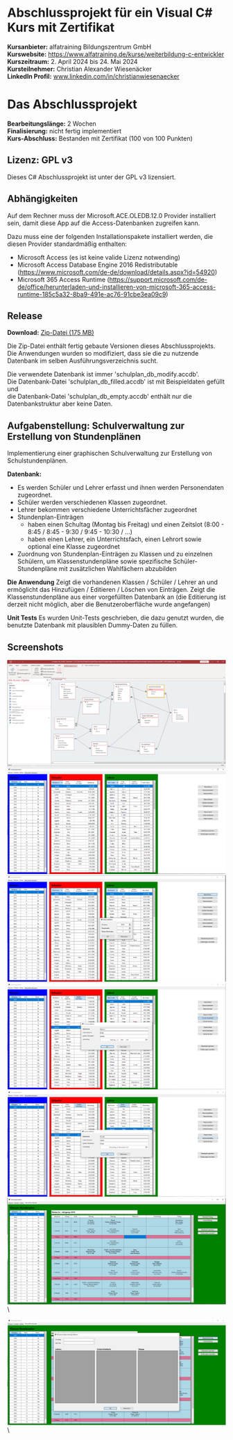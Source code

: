 # Abschlussprojekt für ein Visual C# Kurs mit Zertifikat

**Kursanbieter:** alfatraining Bildungszentrum GmbH\
**Kurswebsite:** https://www.alfatraining.de/kurse/weiterbildung-c-entwickler \
**Kurszeitraum:** 2. April 2024 bis 24. Mai 2024\
**Kursteilnehmer:** Christian Alexander Wiesenäcker\
**LinkedIn Profil:** www.linkedin.com/in/christianwiesenaecker

# Das Abschlussprojekt

**Bearbeitungslänge:** 2 Wochen\
**Finalisierung:** nicht fertig implementiert\
**Kurs-Abschluss:** Bestanden mit Zertifikat (100 von 100 Punkten)

## Lizenz: GPL v3
Dieses C# Abschlussprojekt ist unter der GPL v3 lizensiert.

## Abhängigkeiten

Auf dem Rechner muss der Microsoft.ACE.OLEDB.12.0 Provider installiert sein, damit diese App auf die Access-Datenbanken zugreifen kann.

Dazu muss eine der folgenden Installationspakete installiert werden, die diesen Provider standardmäßig enthalten:

- Microsoft Access (es ist keine valide Lizenz notwending)
- Microsoft Access Database Engine 2016 Redistributable (https://www.microsoft.com/de-de/download/details.aspx?id=54920)
- Microsoft 365 Access Runtime (https://support.microsoft.com/de-de/office/herunterladen-und-installieren-von-microsoft-365-access-runtime-185c5a32-8ba9-491e-ac76-91cbe3ea09c9)


## Release

**Download:** [Zip-Datei (175 MB)](https://drive.google.com/file/d/1MKUtVUKGna8gV3elOeoGjMGBvA91O-Vd/view?usp=sharing)

Die Zip-Datei enthält fertig gebaute Versionen dieses Abschlussprojekts.\
Die Anwendungen wurden so modifiziert, dass sie die zu nutzende Datenbank im selben Ausführungsverzeichnis sucht.

Die verwendete Datenbank ist immer 'schulplan_db_modify.accdb'. \
Die Datenbank-Datei 'schulplan_db_filled.accdb' ist mit Beispieldaten gefüllt und \
die Datenbank-Datei 'schulplan_db_empty.accdb' enthält nur die Datenbankstruktur aber keine Daten.


## Aufgabenstellung: Schulverwaltung zur Erstellung von Stundenplänen

Implementierung einer graphischen Schulverwaltung zur Erstellung von Schulstundenplänen.

**Datenbank:**
- Es werden Schüler und Lehrer erfasst und ihnen werden Personendaten zugeordnet.
- Schüler werden verschiedenen Klassen zugeordnet.
- Lehrer bekommen verschiedene Unterrichtsfächer zugeordnet
- Stundenplan-Einträgen
    - haben einen Schultag (Montag bis Freitag) und einen Zeitslot (8:00 - 8:45 / 8:45 - 9:30 / 9:45 - 10:30 / ...)
    - haben einen Lehrer, ein Unterrichtsfach, einen Lehrort sowie optional eine Klasse zugeordnet
- Zuordnung von Stundenplan-Einträgen zu Klassen und zu einzelnen Schülern,
 um Klassenstundenpläne sowie spezifische Schüler-Stundenpläne mit zusätzlichen Wahlfächern abzubilden


**Die Anwendung**
Zeigt die vorhandenen Klassen / Schüler / Lehrer an und ermöglicht das Hinzufügen / Editieren / Löschen von Einträgen.
Zeigt die Klassenstundenpläne aus einer vorgefüllten Datenbank an (die Editierung ist derzeit nicht möglich, aber die Benutzeroberfläche wurde angefangen)

**Unit Tests**
Es wurden Unit-Tests geschrieben, die dazu genutzt wurden, die benutzte Datenbank mit plausiblen Dummy-Daten zu füllen.

## Screenshots
<img src="screenshot/access_datenbank.png"> \
<img src="screenshot/klassen_schueler_lehrer.png"> \
<img src="screenshot/klassen_schueler_lehrer-klasse_editieren.png"> \
<img src="screenshot/klassen_schueler_lehrer-schueler_editieren.png"> \
<img src="screenshot/klassen_schueler_lehrer-lehrer_editieren.png"> \
<img src="screenshot/klassenstundenplan.png"> \

<img src="screenshot/klassenstundenplan-eintrag_editieren.png"> \


